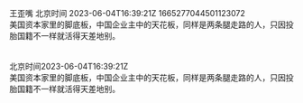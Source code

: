 王歪嘴 北京时间 2023-06-04T16:39:21Z 1665277044501123072<br>美国资本家里的脚底板，中国企业主中的天花板，同样是两条腿走路的人，只因投胎国籍不一样就活得天差地别。<br><br><br>北京时间2023-06-04T16:39:21Z<br>美国资本家里的脚底板，中国企业主中的天花板，同样是两条腿走路的人，只因投胎国籍不一样就活得天差地别。<br><br><br>